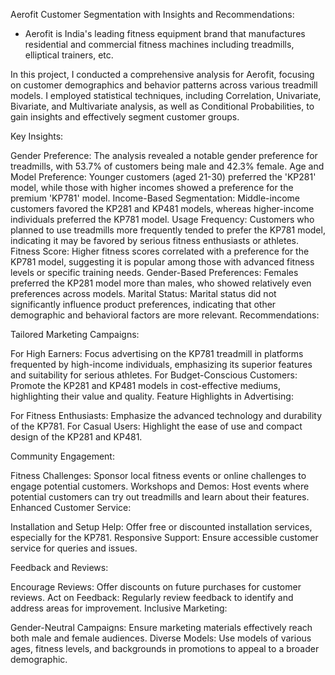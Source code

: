 Aerofit Customer Segmentation with Insights and Recommendations:
- Aerofit is India's leading fitness equipment brand that manufactures residential and commercial fitness machines including treadmills, elliptical trainers, etc.

In this project, I conducted a comprehensive analysis for Aerofit, focusing on customer demographics and behavior patterns across various treadmill models. I employed statistical techniques, including Correlation, Univariate, Bivariate, and Multivariate analysis, as well as Conditional Probabilities, to gain insights and effectively segment customer groups.

Key Insights:

Gender Preference: The analysis revealed a notable gender preference for treadmills, with 53.7% of customers being male and 42.3% female.
Age and Model Preference: Younger customers (aged 21-30) preferred the 'KP281' model, while those with higher incomes showed a preference for the premium 'KP781' model.
Income-Based Segmentation: Middle-income customers favored the KP281 and KP481 models, whereas higher-income individuals preferred the KP781 model.
Usage Frequency: Customers who planned to use treadmills more frequently tended to prefer the KP781 model, indicating it may be favored by serious fitness enthusiasts or athletes.
Fitness Score: Higher fitness scores correlated with a preference for the KP781 model, suggesting it is popular among those with advanced fitness levels or specific training needs.
Gender-Based Preferences: Females preferred the KP281 model more than males, who showed relatively even preferences across models.
Marital Status: Marital status did not significantly influence product preferences, indicating that other demographic and behavioral factors are more relevant.
Recommendations:

Tailored Marketing Campaigns:

For High Earners: Focus advertising on the KP781 treadmill in platforms frequented by high-income individuals, emphasizing its superior features and suitability for serious athletes.
For Budget-Conscious Customers: Promote the KP281 and KP481 models in cost-effective mediums, highlighting their value and quality.
Feature Highlights in Advertising:

For Fitness Enthusiasts: Emphasize the advanced technology and durability of the KP781.
For Casual Users: Highlight the ease of use and compact design of the KP281 and KP481.

Community Engagement:

Fitness Challenges: Sponsor local fitness events or online challenges to engage potential customers.
Workshops and Demos: Host events where potential customers can try out treadmills and learn about their features.
Enhanced Customer Service:

Installation and Setup Help: Offer free or discounted installation services, especially for the KP781.
Responsive Support: Ensure accessible customer service for queries and issues.

Feedback and Reviews:

Encourage Reviews: Offer discounts on future purchases for customer reviews.
Act on Feedback: Regularly review feedback to identify and address areas for improvement.
Inclusive Marketing:

Gender-Neutral Campaigns: Ensure marketing materials effectively reach both male and female audiences.
Diverse Models: Use models of various ages, fitness levels, and backgrounds in promotions to appeal to a broader demographic.
